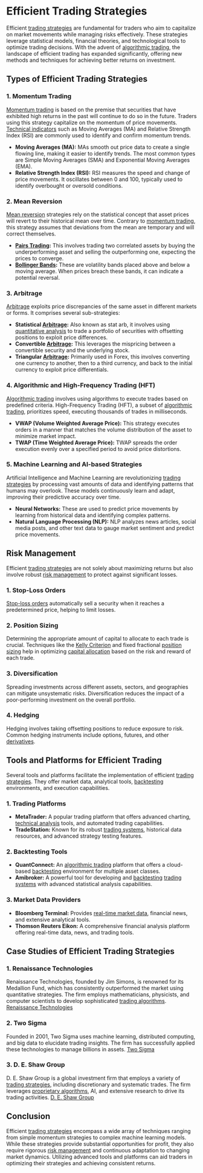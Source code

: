 # Efficient Trading Strategies

Efficient [trading strategies](../t/trading_strategies.md) are fundamental for traders who aim to capitalize on market movements while managing risks effectively. These strategies leverage statistical models, financial theories, and technological tools to optimize trading decisions. With the advent of [algorithmic trading](../a/algorithmic_trading.md), the landscape of efficient trading has expanded significantly, offering new methods and techniques for achieving better returns on investment.

## Types of Efficient Trading Strategies

### 1. **Momentum Trading**

[Momentum trading](../m/momentum_trading.md) is based on the premise that securities that have exhibited high returns in the past will continue to do so in the future. Traders using this strategy capitalize on the momentum of price movements. [Technical indicators](../t/technical_indicators.md) such as Moving Averages (MA) and Relative Strength Index (RSI) are commonly used to identify and confirm momentum trends.

- **Moving Averages (MA):** MAs smooth out price data to create a single flowing line, making it easier to identify trends. The most common types are Simple Moving Averages (SMA) and Exponential Moving Averages (EMA).
- **Relative Strength Index (RSI):** RSI measures the speed and change of price movements. It oscillates between 0 and 100, typically used to identify overbought or oversold conditions.

### 2. **Mean Reversion**

[Mean reversion](../m/mean_reversion.md) strategies rely on the statistical concept that asset prices will revert to their historical mean over time. Contrary to [momentum trading](../m/momentum_trading.md), this strategy assumes that deviations from the mean are temporary and will correct themselves.

- **[Pairs Trading](../p/pairs_trading.md):** This involves trading two correlated assets by buying the underperforming asset and selling the outperforming one, expecting the prices to converge.
- **[Bollinger Bands](../b/bollinger_bands.md):** These are volatility bands placed above and below a moving average. When prices breach these bands, it can indicate a potential reversal.

### 3. **Arbitrage**

[Arbitrage](../a/arbitrage.md) exploits price discrepancies of the same asset in different markets or forms. It comprises several sub-strategies:

- **Statistical [Arbitrage](../a/arbitrage.md):** Also known as stat arb, it involves using [quantitative analysis](../q/quantitative_analysis.md) to trade a portfolio of securities with offsetting positions to exploit price differences.
- **Convertible [Arbitrage](../a/arbitrage.md):** This leverages the mispricing between a convertible security and the underlying stock.
- **Triangular [Arbitrage](../a/arbitrage.md):** Primarily used in Forex, this involves converting one currency to another, then to a third currency, and back to the initial currency to exploit price differentials.

### 4. **Algorithmic and High-Frequency Trading (HFT)**

[Algorithmic trading](../a/algorithmic_trading.md) involves using algorithms to execute trades based on predefined criteria. High-Frequency Trading (HFT), a subset of [algorithmic trading](../a/algorithmic_trading.md), prioritizes speed, executing thousands of trades in milliseconds.

- **VWAP (Volume Weighted Average Price):** This strategy executes orders in a manner that matches the volume distribution of the asset to minimize market impact.
- **TWAP (Time Weighted Average Price):** TWAP spreads the order execution evenly over a specified period to avoid price distortions.

### 5. **Machine Learning and AI-based Strategies**

Artificial Intelligence and Machine Learning are revolutionizing [trading strategies](../t/trading_strategies.md) by processing vast amounts of data and identifying patterns that humans may overlook. These models continuously learn and adapt, improving their predictive accuracy over time.

- **Neural Networks:** These are used to predict price movements by learning from historical data and identifying complex patterns.
- **Natural Language Processing (NLP):** NLP analyzes news articles, social media posts, and other text data to gauge market sentiment and predict price movements.

## Risk Management

Efficient [trading strategies](../t/trading_strategies.md) are not solely about maximizing returns but also involve robust [risk management](../r/risk_management.md) to protect against significant losses.

### 1. **Stop-Loss Orders**

[Stop-loss orders](../s/stop-loss_orders.md) automatically sell a security when it reaches a predetermined price, helping to limit losses.

### 2. **Position Sizing**

Determining the appropriate amount of capital to allocate to each trade is crucial. Techniques like the [Kelly Criterion](../k/kelly_criterion.md) and fixed fractional [position sizing](../p/position_sizing.md) help in optimizing [capital allocation](../c/capital_allocation.md) based on the risk and reward of each trade.

### 3. **Diversification**

Spreading investments across different assets, sectors, and geographies can mitigate unsystematic risks. Diversification reduces the impact of a poor-performing investment on the overall portfolio.

### 4. **Hedging**

Hedging involves taking offsetting positions to reduce exposure to risk. Common hedging instruments include options, futures, and other [derivatives](../d/derivatives.md).

## Tools and Platforms for Efficient Trading

Several tools and platforms facilitate the implementation of efficient [trading strategies](../t/trading_strategies.md). They offer market data, analytical tools, [backtesting](../b/backtesting.md) environments, and execution capabilities.

### 1. **Trading Platforms**

- **MetaTrader:** A popular trading platform that offers advanced charting, [technical analysis](../t/technical_analysis.md) tools, and automated trading capabilities.
- **TradeStation:** Known for its robust [trading systems](../t/trading_systems.md), historical data resources, and advanced strategy testing features.

### 2. **Backtesting Tools**

- **QuantConnect:** An [algorithmic trading](../a/algorithmic_trading.md) platform that offers a cloud-based [backtesting](../b/backtesting.md) environment for multiple asset classes.
- **Amibroker:** A powerful tool for developing and [backtesting](../b/backtesting.md) [trading systems](../t/trading_systems.md) with advanced statistical analysis capabilities.

### 3. **Market Data Providers**

- **Bloomberg Terminal:** Provides [real-time market data](../r/real-time_market_data.md), financial news, and extensive analytical tools.
- **Thomson Reuters Eikon:** A comprehensive financial analysis platform offering real-time data, news, and trading tools.

## Case Studies of Efficient Trading Strategies

### 1. **Renaissance Technologies**

Renaissance Technologies, founded by Jim Simons, is renowned for its Medallion Fund, which has consistently outperformed the market using quantitative strategies. The firm employs mathematicians, physicists, and computer scientists to develop sophisticated [trading algorithms](../t/trading_algorithms.md). [Renaissance Technologies](https://www.rentec.com)

### 2. **Two Sigma**

Founded in 2001, Two Sigma uses machine learning, distributed computing, and big data to elucidate trading insights. The firm has successfully applied these technologies to manage billions in assets. [Two Sigma](https://www.twosigma.com)

### 3. **D. E. Shaw Group**

D. E. Shaw Group is a global investment firm that employs a variety of [trading strategies](../t/trading_strategies.md), including discretionary and systematic trades. The firm leverages [proprietary algorithms](../p/proprietary_algorithms.md), AI, and extensive research to drive its trading activities. [D. E. Shaw Group](https://www.deshaw.com)

## Conclusion

Efficient [trading strategies](../t/trading_strategies.md) encompass a wide array of techniques ranging from simple momentum strategies to complex machine learning models. While these strategies provide substantial opportunities for profit, they also require rigorous [risk management](../r/risk_management.md) and continuous adaptation to changing market dynamics. Utilizing advanced tools and platforms can aid traders in optimizing their strategies and achieving consistent returns.